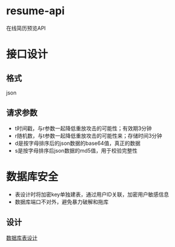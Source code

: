 # resume-api
在线简历预览API

#  接口设计
## 格式
json
## 请求参数
- t时间戳，与r参数一起降低重放攻击的可能性；有效期3分钟
- r随机数，与t参数一起降低重放攻击的可能性来；存储时间3分钟
- d是按字母排序后的json数据的base64值，真正的数据
- s是按字母排序后json数据的md5值，用于校验完整性

# 数据库安全
- 表设计时将加密key单独建表，通过用户ID关联，加密用户敏感信息
- 数据库端口不对外，避免暴力破解和拖库

## 设计
[数据库表设计](./docs/tables.sql)
